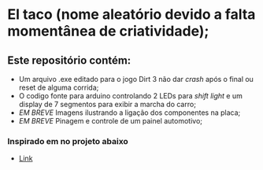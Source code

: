# El taco (nome aleatório devido a falta momentânea de criatividade);
## Este repositório contém:
- Um arquivo .exe editado para o jogo Dirt 3 não dar _crash_ após o final ou reset de alguma corrida;
- O codigo fonte para arduino controlando 2 LEDs para _shift light_ e um display de 7 segmentos para exibir a marcha do carro;
- *EM BREVE* Imagens ilustrando a ligação dos componentes na placa;
- *EM BREVE* Pinagem e controle de um painel automotivo;

### Inspirado em no projeto abaixo
- [Link](http://www.technikprojekte.de/Projekte.php?src=Tacho)
